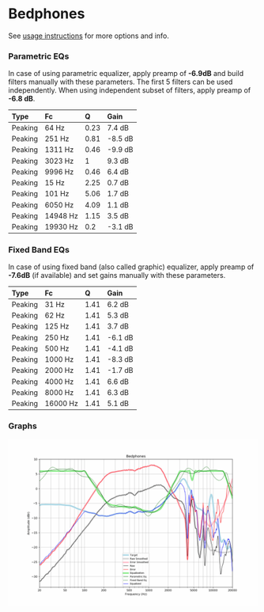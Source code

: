 # Bedphones
See [usage instructions](https://github.com/jaakkopasanen/AutoEq#usage) for more options and info.

### Parametric EQs
In case of using parametric equalizer, apply preamp of **-6.9dB** and build filters manually
with these parameters. The first 5 filters can be used independently.
When using independent subset of filters, apply preamp of **-6.8 dB**.

| Type    | Fc       |    Q | Gain    |
|:--------|:---------|:-----|:--------|
| Peaking | 64 Hz    | 0.23 | 7.4 dB  |
| Peaking | 251 Hz   | 0.81 | -8.5 dB |
| Peaking | 1311 Hz  | 0.46 | -9.9 dB |
| Peaking | 3023 Hz  | 1    | 9.3 dB  |
| Peaking | 9996 Hz  | 0.46 | 6.4 dB  |
| Peaking | 15 Hz    | 2.25 | 0.7 dB  |
| Peaking | 101 Hz   | 5.06 | 1.7 dB  |
| Peaking | 6050 Hz  | 4.09 | 1.1 dB  |
| Peaking | 14948 Hz | 1.15 | 3.5 dB  |
| Peaking | 19930 Hz | 0.2  | -3.1 dB |

### Fixed Band EQs
In case of using fixed band (also called graphic) equalizer, apply preamp of **-7.6dB**
(if available) and set gains manually with these parameters.

| Type    | Fc       |    Q | Gain    |
|:--------|:---------|:-----|:--------|
| Peaking | 31 Hz    | 1.41 | 6.2 dB  |
| Peaking | 62 Hz    | 1.41 | 5.3 dB  |
| Peaking | 125 Hz   | 1.41 | 3.7 dB  |
| Peaking | 250 Hz   | 1.41 | -6.1 dB |
| Peaking | 500 Hz   | 1.41 | -4.1 dB |
| Peaking | 1000 Hz  | 1.41 | -8.3 dB |
| Peaking | 2000 Hz  | 1.41 | -1.7 dB |
| Peaking | 4000 Hz  | 1.41 | 6.6 dB  |
| Peaking | 8000 Hz  | 1.41 | 6.3 dB  |
| Peaking | 16000 Hz | 1.41 | 5.1 dB  |

### Graphs
![](./Bedphones.png)